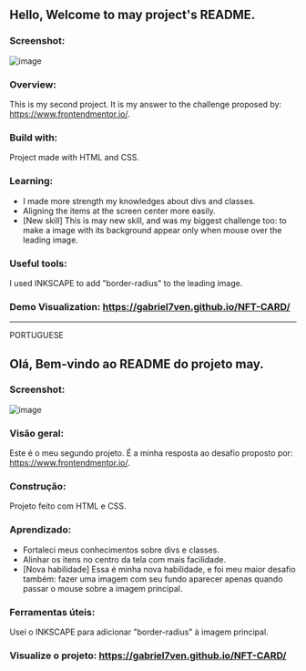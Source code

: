 ## Hello, Welcome to may project's README.

### Screenshot:
![image](https://github.com/Gabriel7ven/NFT-CARD/assets/114369951/0e4e6d1f-e234-48a9-8bb5-48b3c4a66d7a)

### Overview:
This is my second project. It is my answer to the challenge proposed by: https://www.frontendmentor.io/.

### Build with:
Project made with HTML and CSS.

### Learning:
- I made more strength my knowledges about divs and classes.
- Aligning the items at the screen center more easily.
- [New skill] This is may new skill, and was my biggest challenge too: to make a image with its background appear only when mouse over the leading image.

### Useful tools:
I used INKSCAPE to add "border-radius" to the leading image.

### Demo Visualization: https://gabriel7ven.github.io/NFT-CARD/

-----------------------------------------------------------------------------------------------------------------
PORTUGUESE
## Olá, Bem-vindo ao README do projeto may.

### Screenshot:
![image](https://github.com/Gabriel7ven/NFT-CARD/assets/114369951/cfe578a1-8ba8-40e2-bcff-eb404e44d865)

### Visão geral:
Este é o meu segundo projeto. É a minha resposta ao desafio proposto por: https://www.frontendmentor.io/.

### Construção:
Projeto feito com HTML e CSS.

### Aprendizado:
- Fortaleci meus conhecimentos sobre divs e classes.
- Alinhar os itens no centro da tela com mais facilidade.
- [Nova habilidade] Essa é minha nova habilidade, e foi meu maior desafio também: fazer uma imagem com seu fundo aparecer apenas quando passar o mouse sobre a imagem principal.

### Ferramentas úteis:
Usei o INKSCAPE para adicionar "border-radius" à imagem principal.

### Visualize o projeto: https://gabriel7ven.github.io/NFT-CARD/
